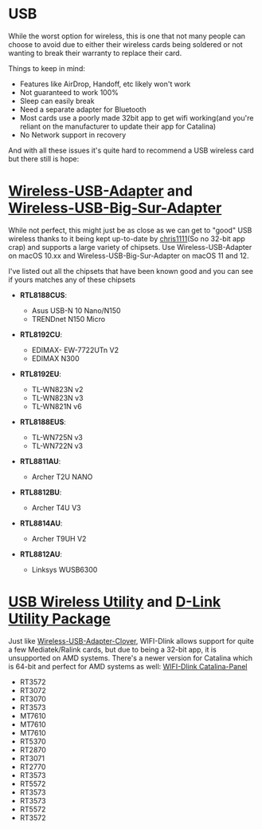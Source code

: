 # USB

While the worst option for wireless, this is one that not many people can choose to avoid due to either their wireless cards being soldered or not wanting to break their warranty to replace their card.

Things to keep in mind:

* Features like AirDrop, Handoff, etc likely won't work
* Not guaranteed to work 100%
* Sleep can easily break
* Need a separate adapter for Bluetooth
* Most cards use a poorly made 32bit app to get wifi working(and you're reliant on the manufacturer to update their app for Catalina)
* No Network support in recovery

And with all these issues it's quite hard to recommend a USB wireless card but there still is hope:

# [Wireless-USB-Adapter](https://github.com/chris1111/Wireless-USB-Adapter) and [Wireless-USB-Big-Sur-Adapter](https://github.com/chris1111/Wireless-USB-Big-Sur-Adapter)

While not perfect, this might just be as close as we can get to "good" USB wireless thanks to it being kept up-to-date by [chris1111](https://github.com/chris1111)(So no 32-bit app crap) and supports a large variety of chipsets. Use Wireless-USB-Adapter on macOS 10.xx and Wireless-USB-Big-Sur-Adapter on macOS 11 and 12.

I've listed out all the chipsets that have been known good and you can see if yours matches any of these chipsets

* **RTL8188CUS**:

  * Asus USB-N 10 Nano/N150
  * TRENDnet N150 Micro

* **RTL8192CU**:

  * EDIMAX- EW-7722UTn V2
  * EDIMAX N300

* **RTL8192EU**:

  * TL-WN823N v2
  * TL-WN823N v3
  * TL-WN821N v6

* **RTL8188EUS**:

  * TL-WN725N v3
  * TL-WN722N v3

* **RTL8811AU**:

  * Archer T2U NANO

* **RTL8812BU**:

  * Archer T4U V3

* **RTL8814AU**:

  * Archer T9UH V2

* **RTL8812AU**:

  * Linksys WUSB6300

# [USB Wireless Utility](https://github.com/chris1111/USB-Wireless-Utility) and [D-Link Utility Package](https://github.com/chris1111/D-LinkUtility-Package)

Just like [Wireless-USB-Adapter-Clover](https://github.com/chris1111/Wireless-USB-Adapter-Clover), WIFI-Dlink allows support for quite a few Mediatek/Ralink cards, but due to being a 32-bit app, it is unsupported on AMD systems. There's a newer version for Catalina which is 64-bit and perfect for AMD systems as well: [WIFI-Dlink Catalina-Panel](https://github.com/chris1111/WIFI-Dlink-Catalina-Panel)

* RT3572
* RT3072
* RT3070
* RT3573
* MT7610
* MT7610
* MT7610
* RT5370
* RT2870
* RT3071
* RT2770
* RT3573
* RT5572
* RT3573
* RT3573
* RT5572
* RT3572
